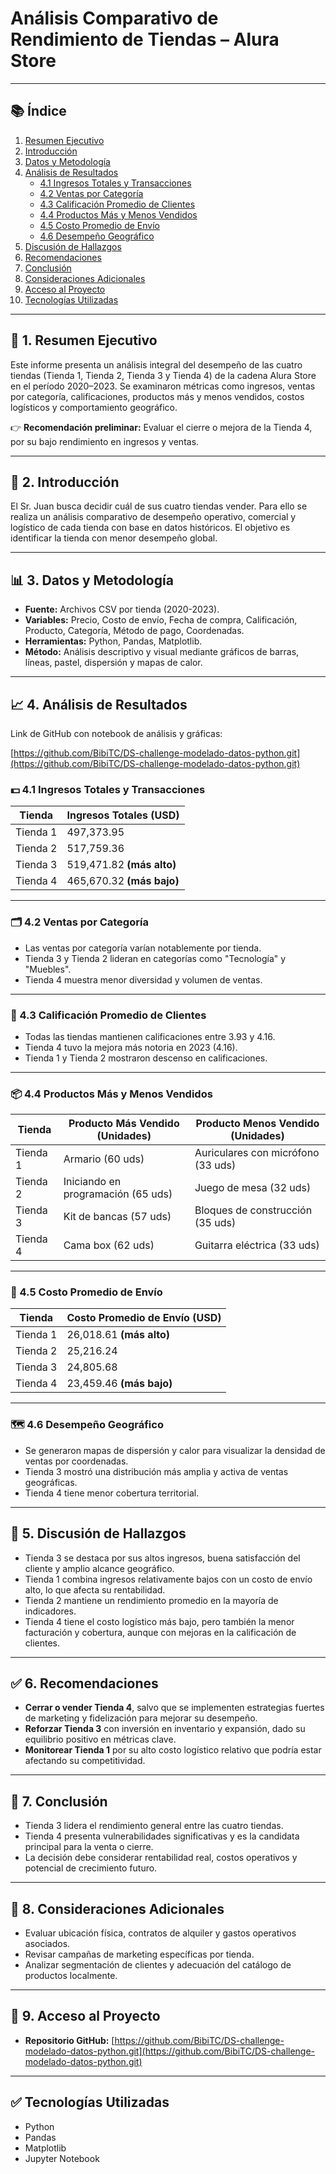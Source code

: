 # Análisis Comparativo de Rendimiento de Tiendas – Alura Store

---

## 📚 Índice

1. [Resumen Ejecutivo](#-1-resumen-ejecutivo)  
2. [Introducción](#-2-introducción)  
3. [Datos y Metodología](#-3-datos-y-metodología)  
4. [Análisis de Resultados](#-4-análisis-de-resultados)  
   - [4.1 Ingresos Totales y Transacciones](#-41-ingresos-totales-y-transacciones)  
   - [4.2 Ventas por Categoría](#-42-ventas-por-categoría)  
   - [4.3 Calificación Promedio de Clientes](#-43-calificación-promedio-de-clientes)  
   - [4.4 Productos Más y Menos Vendidos](#-44-productos-más-y-menos-vendidos)  
   - [4.5 Costo Promedio de Envío](#-45-costo-promedio-de-envío)  
   - [4.6 Desempeño Geográfico](#-46-desempeño-geográfico)  
5. [Discusión de Hallazgos](#-5-discusión-de-hallazgos)  
6. [Recomendaciones](#-6-recomendaciones)  
7. [Conclusión](#-7-conclusión)  
8. [Consideraciones Adicionales](#-8-consideraciones-adicionales)  
9. [Acceso al Proyecto](#-9-acceso-al-proyecto)  
10. [Tecnologías Utilizadas](#-tecnologías-utilizadas)  

---

## 📌 1. Resumen Ejecutivo

Este informe presenta un análisis integral del desempeño de las cuatro tiendas (Tienda 1, Tienda 2, Tienda 3 y Tienda 4) de la cadena Alura Store en el período 2020–2023. Se examinaron métricas como ingresos, ventas por categoría, calificaciones, productos más y menos vendidos, costos logísticos y comportamiento geográfico.

👉 **Recomendación preliminar:** Evaluar el cierre o mejora de la Tienda 4, por su bajo rendimiento en ingresos y ventas.

---

## 🧭 2. Introducción

El Sr. Juan busca decidir cuál de sus cuatro tiendas vender. Para ello se realiza un análisis comparativo de desempeño operativo, comercial y logístico de cada tienda con base en datos históricos. El objetivo es identificar la tienda con menor desempeño global.

---

## 📊 3. Datos y Metodología

- **Fuente:** Archivos CSV por tienda (2020-2023).
- **Variables:** Precio, Costo de envío, Fecha de compra, Calificación, Producto, Categoría, Método de pago, Coordenadas.
- **Herramientas:** Python, Pandas, Matplotlib.
- **Método:** Análisis descriptivo y visual mediante gráficos de barras, líneas, pastel, dispersión y mapas de calor.

---

## 📈 4. Análisis de Resultados

Link de GitHub con notebook de análisis y gráficas:

[https://github.com/BibiTC/DS-challenge-modelado-datos-python.git](https://github.com/BibiTC/DS-challenge-modelado-datos-python.git)

### 💵 4.1 Ingresos Totales y Transacciones

| Tienda   | Ingresos Totales (USD)        |
|----------|-------------------------------|
| Tienda 1 | 497,373.95                    |
| Tienda 2 | 517,759.36                    |
| Tienda 3 | 519,471.82 **(más alto)**     |
| Tienda 4 | 465,670.32 **(más bajo)**     |

---

### 🗂️ 4.2 Ventas por Categoría

- Las ventas por categoría varían notablemente por tienda.
- Tienda 3 y Tienda 2 lideran en categorías como "Tecnología" y "Muebles".
- Tienda 4 muestra menor diversidad y volumen de ventas.

---

### 🌟 4.3 Calificación Promedio de Clientes

- Todas las tiendas mantienen calificaciones entre 3.93 y 4.16.
- Tienda 4 tuvo la mejora más notoria en 2023 (4.16).
- Tienda 1 y Tienda 2 mostraron descenso en calificaciones.

---

### 📦 4.4 Productos Más y Menos Vendidos

| Tienda   | Producto Más Vendido (Unidades)         | Producto Menos Vendido (Unidades)           |
|----------|----------------------------------------|---------------------------------------------|
| Tienda 1 | Armario (60 uds)                       | Auriculares con micrófono (33 uds)          |
| Tienda 2 | Iniciando en programación (65 uds)    | Juego de mesa (32 uds)                       |
| Tienda 3 | Kit de bancas (57 uds)                 | Bloques de construcción (35 uds)             |
| Tienda 4 | Cama box (62 uds)                      | Guitarra eléctrica (33 uds)                  |

---

### 🚚 4.5 Costo Promedio de Envío

| Tienda   | Costo Promedio de Envío (USD)           |
|----------|----------------------------------------|
| Tienda 1 | 26,018.61 **(más alto)**                |
| Tienda 2 | 25,216.24                              |
| Tienda 3 | 24,805.68                              |
| Tienda 4 | 23,459.46 **(más bajo)**                |

---

### 🗺️ 4.6 Desempeño Geográfico

- Se generaron mapas de dispersión y calor para visualizar la densidad de ventas por coordenadas.
- Tienda 3 mostró una distribución más amplia y activa de ventas geográficas.
- Tienda 4 tiene menor cobertura territorial.

---

## 🧠 5. Discusión de Hallazgos

- Tienda 3 se destaca por sus altos ingresos, buena satisfacción del cliente y amplio alcance geográfico.
- Tienda 1 combina ingresos relativamente bajos con un costo de envío alto, lo que afecta su rentabilidad.
- Tienda 2 mantiene un rendimiento promedio en la mayoría de indicadores.
- Tienda 4 tiene el costo logístico más bajo, pero también la menor facturación y cobertura, aunque con mejoras en la calificación de clientes.

---

## ✅ 6. Recomendaciones

- **Cerrar o vender Tienda 4**, salvo que se implementen estrategias fuertes de marketing y fidelización para mejorar su desempeño.
- **Reforzar Tienda 3** con inversión en inventario y expansión, dado su equilibrio positivo en métricas clave.
- **Monitorear Tienda 1** por su alto costo logístico relativo que podría estar afectando su competitividad.

---

## 📌 7. Conclusión

- Tienda 3 lidera el rendimiento general entre las cuatro tiendas.
- Tienda 4 presenta vulnerabilidades significativas y es la candidata principal para la venta o cierre.
- La decisión debe considerar rentabilidad real, costos operativos y potencial de crecimiento futuro.

---

## 🎯 8. Consideraciones Adicionales

- Evaluar ubicación física, contratos de alquiler y gastos operativos asociados.
- Revisar campañas de marketing específicas por tienda.
- Analizar segmentación de clientes y adecuación del catálogo de productos localmente.

---

## 📁 9. Acceso al Proyecto

- **Repositorio GitHub:** [https://github.com/BibiTC/DS-challenge-modelado-datos-python.git](https://github.com/BibiTC/DS-challenge-modelado-datos-python.git)

---

## ✅ Tecnologías Utilizadas

- Python
- Pandas
- Matplotlib
- Jupyter Notebook

